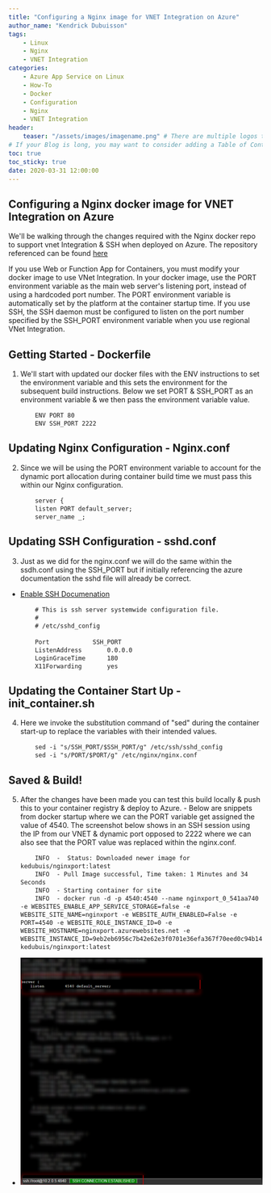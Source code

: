 ```yaml
---
title: "Configuring a Nginx image for VNET Integration on Azure"
author_name: "Kendrick Dubuisson"
tags:
    - Linux
    - Nginx
    - VNET Integration
categories:
    - Azure App Service on Linux
    - How-To
    - Docker
    - Configuration
    - Nginx
    - VNET Integration
header:
    teaser: "/assets/images/imagename.png" # There are multiple logos that can be used in "/assets/images" if you choose to add one.
# If your Blog is long, you may want to consider adding a Table of Contents by adding the following two settings.
toc: true
toc_sticky: true
date: 2020-03-31 12:00:00
---
```


## Configuring a Nginx docker image for VNET Integration on Azure
We'll be walking through the changes required with the Nginx docker repo to support vnet Integration & SSH when deployed on Azure.
The repository referenced can be found [here](https://github.com/Kendubu1/nginx-static-docker-vnet)

If you use Web or Function App for Containers, you must modify your docker image to use VNet Integration. 
In your docker image, use the PORT environment variable as the main web server's listening port, instead of using a hardcoded port number.
The PORT environment variable is automatically set by the platform at the container startup time. If you use SSH, the SSH daemon must be configured to listen on the port number specified by the SSH_PORT environment variable when you use regional VNet Integration.

## Getting Started - Dockerfile
   1. We'll start with updated our docker files with the ENV instructions to set the environment variable and this sets the environment for the subsequent build instructions.
   Below we set PORT & SSH_PORT as an environment variable & we then pass the environment variable value.
        ```
            ENV PORT 80
            ENV SSH_PORT 2222
        ```
 
## Updating Nginx Configuration - Nginx.conf
 
   2. Since we will be using the PORT environment variable to account for the dynamic port allocation during container build time we must pass this within our Nginx configuration.
        ```
            server {
            listen PORT default_server;
            server_name _;
        ```

## Updating SSH Configuration - sshd.conf
 
   3. Just as we did for the nginx.conf we will do the same within the ssdh.conf using the SSH_PORT but if initially referencing the azure documentation the sshd file will already be correct. 
   - [Enable SSH Documenation](https://docs.microsoft.com/en-us/Azure/app-service/containers/configure-custom-container#enable-ssh)
        ```
            # This is ssh server systemwide configuration file.
            #
            # /etc/sshd_config

            Port 			SSH_PORT
            ListenAddress 		0.0.0.0
            LoginGraceTime 		180
            X11Forwarding 		yes
        ```


## Updating the Container Start Up - init_container.sh
   4. Here we invoke the substitution command of "sed" during the container start-up to replace the variables with their intended values. 
        ```
            sed -i "s/SSH_PORT/$SSH_PORT/g" /etc/ssh/sshd_config
            sed -i "s/PORT/$PORT/g" /etc/nginx/nginx.conf
        ```

## Saved & Build!
   5. After the changes have been made you can test this build locally & push this to your container registry & deploy to Azure.
     -  Below are snippets from docker startup where we can the PORT variable get assigned the value of 4540. The screenshot below shows in an SSH session using the IP from our VNET & dynamic port opposed to 2222 where we can also see that the PORT value was replaced within the nginx.conf.
        ```
            INFO  -  Status: Downloaded newer image for kedubuis/nginxport:latest
            INFO  - Pull Image successful, Time taken: 1 Minutes and 34 Seconds
            INFO  - Starting container for site
            INFO  - docker run -d -p 4540:4540 --name nginxport_0_541aa740 -e WEBSITES_ENABLE_APP_SERVICE_STORAGE=false -e WEBSITE_SITE_NAME=nginxport -e WEBSITE_AUTH_ENABLED=False -e PORT=4540 -e WEBSITE_ROLE_INSTANCE_ID=0 -e WEBSITE_HOSTNAME=nginxport.azurewebsites.net -e WEBSITE_INSTANCE_ID=9eb2eb6956c7b42e62e3f0701e36efa367f70eed0c94b14abebc2a692715a168 kedubuis/nginxport:latest
        ```
   - ![VNET Integration SSH"](\media\2020\03\VnetIntegration.png)